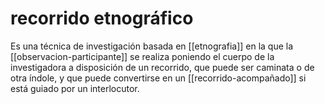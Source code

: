 # recorrido etnográfico
Es una técnica de investigación basada en [[etnografia]] en la que la [[observacion-participante]] se realiza poniendo el cuerpo de la investigadora a disposición de un recorrido, que puede ser caminata o de otra índole, y que puede convertirse en un [[recorrido-acompañado]] si está guiado por un interlocutor.
